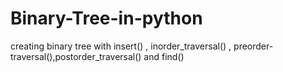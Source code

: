 # Binary-Tree-in-python
creating binary tree with insert() , inorder_traversal() , preorder-traversal(),postorder_traversal() and find()
